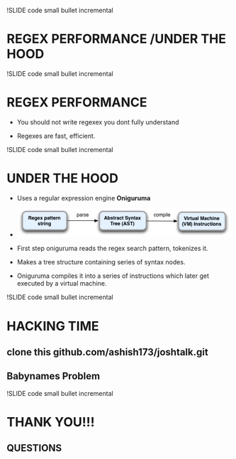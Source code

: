 
!SLIDE code small bullet incremental
# REGEX PERFORMANCE /UNDER THE HOOD #


!SLIDE code small bullet incremental
# REGEX PERFORMANCE #

* You should not write regexex you dont fully understand  

* Regexes are fast, efficient.


!SLIDE code small bullet incremental
# UNDER THE HOOD #

* Uses a regular expression engine **Oniguruma**  

* ![](regex-high-level.png)

* First step oniguruma reads the regex search pattern, 
  tokenizes it.

* Makes a tree structure containing series of syntax nodes.

* Oniguruma compiles it into a series of instructions which
  later get executed by a virtual machine.



!SLIDE code small bullet incremental
# HACKING TIME #

## clone this github.com/ashish173/joshtalk.git ##
## Babynames Problem ##

!SLIDE code small bullet incremental
# THANK YOU!!! #
## QUESTIONS ##
